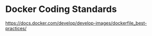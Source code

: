# Docker Coding Standards
https://docs.docker.com/develop/develop-images/dockerfile_best-practices/
